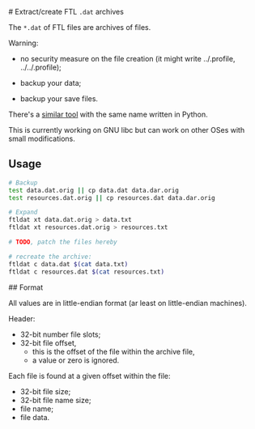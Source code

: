 # Extract/create FTL `.dat` archives

The `*.dat` of FTL files are archives of files.

Warning:

- no security measure on the file creation
  (it might write ../.profile, ../../.profile);

- backup your data;

- backup your save files.

There's a [similar tool](https://github.com/bwesterb/ftldat) with the same name
written in Python.

This is currently working on GNU libc but can work on other OSes with small
modifications.

## Usage

~~~sh
# Backup
test data.dat.orig || cp data.dat data.dar.orig
test resources.dat.orig || cp resources.dat data.dar.orig

# Expand
ftldat xt data.dat.orig > data.txt
ftldat xt resources.dat.orig > resources.txt

# TODO, patch the files hereby

# recreate the archive:
ftldat c data.dat $(cat data.txt)
ftldat c resources.dat $(cat resources.txt)
~~~

## Format

All values are in little-endian format (ar least on little-endian machines).

Header:

- 32-bit number file slots;
- 32-bit file offset,
  - this is the offset of the file within the archive file,
  - a value or zero is ignored.

Each file is found at a given offset within the file:

- 32-bit file size;
- 32-bit file name size;
- file name;
- file data.
